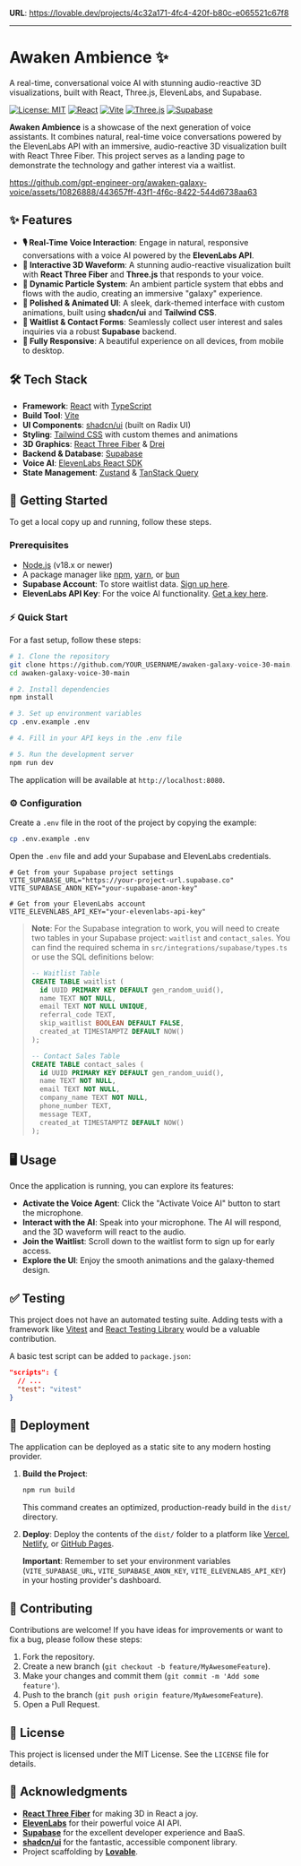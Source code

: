 
**URL**: https://lovable.dev/projects/4c32a171-4fc4-420f-b80c-e065521c67f8

***

# Awaken Ambience ✨

A real-time, conversational voice AI with stunning audio-reactive 3D visualizations, built with React, Three.js, ElevenLabs, and Supabase.

[![License: MIT](https://img.shields.io/badge/License-MIT-blue.svg)](https://opensource.org/licenses/MIT)
[![React](https://img.shields.io/badge/React-18-blue?logo=react&style=flat-square)](https://react.dev)
[![Vite](https://img.shields.io/badge/Vite-5-purple?logo=vite&style=flat-square)](https://vitejs.dev/)
[![Three.js](https://img.shields.io/badge/Three.js-black?logo=three.js&style=flat-square)](https://threejs.org/)
[![Supabase](https://img.shields.io/badge/Supabase-green?logo=supabase&style=flat-square)](https://supabase.com)

**Awaken Ambience** is a showcase of the next generation of voice assistants. It combines natural, real-time voice conversations powered by the ElevenLabs API with an immersive, audio-reactive 3D visualization built with React Three Fiber. This project serves as a landing page to demonstrate the technology and gather interest via a waitlist.

https://github.com/gpt-engineer-org/awaken-galaxy-voice/assets/10826888/443657ff-43f1-4f6c-8422-544d6738aa63

## ✨ Features

-   **🎙️ Real-Time Voice Interaction**: Engage in natural, responsive conversations with a voice AI powered by the **ElevenLabs API**.
-   **🔮 Interactive 3D Waveform**: A stunning audio-reactive visualization built with **React Three Fiber** and **Three.js** that responds to your voice.
-   **🌌 Dynamic Particle System**: An ambient particle system that ebbs and flows with the audio, creating an immersive "galaxy" experience.
-   **🎨 Polished & Animated UI**: A sleek, dark-themed interface with custom animations, built using **shadcn/ui** and **Tailwind CSS**.
-   **🚀 Waitlist & Contact Forms**: Seamlessly collect user interest and sales inquiries via a robust **Supabase** backend.
-   **📱 Fully Responsive**: A beautiful experience on all devices, from mobile to desktop.

## 🛠️ Tech Stack

-   **Framework**: [React](https://react.dev/) with [TypeScript](https://www.typescriptlang.org/)
-   **Build Tool**: [Vite](https://vitejs.dev/)
-   **UI Components**: [shadcn/ui](https://ui.shadcn.com/) (built on Radix UI)
-   **Styling**: [Tailwind CSS](https://tailwindcss.com/) with custom themes and animations
-   **3D Graphics**: [React Three Fiber](https://docs.pmnd.rs/react-three-fiber/getting-started/introduction) & [Drei](https://github.com/pmndrs/drei)
-   **Backend & Database**: [Supabase](https://supabase.com/)
-   **Voice AI**: [ElevenLabs React SDK](https://github.com/11-labs/elevenlabs-react)
-   **State Management**: [Zustand](https://github.com/pmndrs/zustand) & [TanStack Query](https://tanstack.com/query/latest)

## 🚀 Getting Started

To get a local copy up and running, follow these steps.

### Prerequisites

-   [Node.js](https://nodejs.org/) (v18.x or newer)
-   A package manager like [npm](https://www.npmjs.com/), [yarn](https://yarnpkg.com/), or [bun](https://bun.sh/)
-   **Supabase Account**: To store waitlist data. [Sign up here](https://supabase.com/).
-   **ElevenLabs API Key**: For the voice AI functionality. [Get a key here](https://elevenlabs.io/).

### ⚡ Quick Start

For a fast setup, follow these steps:

```bash
# 1. Clone the repository
git clone https://github.com/YOUR_USERNAME/awaken-galaxy-voice-30-main.git
cd awaken-galaxy-voice-30-main

# 2. Install dependencies
npm install

# 3. Set up environment variables
cp .env.example .env

# 4. Fill in your API keys in the .env file

# 5. Run the development server
npm run dev
```

The application will be available at `http://localhost:8080`.

### ⚙️ Configuration

Create a `.env` file in the root of the project by copying the example:

```bash
cp .env.example .env
```

Open the `.env` file and add your Supabase and ElevenLabs credentials.

```env
# Get from your Supabase project settings
VITE_SUPABASE_URL="https://your-project-url.supabase.co"
VITE_SUPABASE_ANON_KEY="your-supabase-anon-key"

# Get from your ElevenLabs account
VITE_ELEVENLABS_API_KEY="your-elevenlabs-api-key"
```

> **Note**: For the Supabase integration to work, you will need to create two tables in your Supabase project: `waitlist` and `contact_sales`. You can find the required schema in `src/integrations/supabase/types.ts` or use the SQL definitions below:
>
> ```sql
> -- Waitlist Table
> CREATE TABLE waitlist (
>   id UUID PRIMARY KEY DEFAULT gen_random_uuid(),
>   name TEXT NOT NULL,
>   email TEXT NOT NULL UNIQUE,
>   referral_code TEXT,
>   skip_waitlist BOOLEAN DEFAULT FALSE,
>   created_at TIMESTAMPTZ DEFAULT NOW()
> );
>
> -- Contact Sales Table
> CREATE TABLE contact_sales (
>   id UUID PRIMARY KEY DEFAULT gen_random_uuid(),
>   name TEXT NOT NULL,
>   email TEXT NOT NULL,
>   company_name TEXT NOT NULL,
>   phone_number TEXT,
>   message TEXT,
>   created_at TIMESTAMPTZ DEFAULT NOW()
> );
> ```

## 🖥️ Usage

Once the application is running, you can explore its features:

-   **Activate the Voice Agent**: Click the "Activate Voice AI" button to start the microphone.
-   **Interact with the AI**: Speak into your microphone. The AI will respond, and the 3D waveform will react to the audio.
-   **Join the Waitlist**: Scroll down to the waitlist form to sign up for early access.
-   **Explore the UI**: Enjoy the smooth animations and the galaxy-themed design.

## ✅ Testing

This project does not have an automated testing suite. Adding tests with a framework like [Vitest](https://vitest.dev/) and [React Testing Library](https://testing-library.com/docs/react-testing-library/intro/) would be a valuable contribution.

A basic test script can be added to `package.json`:

```json
"scripts": {
  // ...
  "test": "vitest"
}
```

## 🚢 Deployment

The application can be deployed as a static site to any modern hosting provider.

1.  **Build the Project**:
    ```bash
    npm run build
    ```
    This command creates an optimized, production-ready build in the `dist/` directory.

2.  **Deploy**:
    Deploy the contents of the `dist/` folder to a platform like [Vercel](https://vercel.com/), [Netlify](https://www.netlify.com/), or [GitHub Pages](https://pages.github.com/).

    **Important**: Remember to set your environment variables (`VITE_SUPABASE_URL`, `VITE_SUPABASE_ANON_KEY`, `VITE_ELEVENLABS_API_KEY`) in your hosting provider's dashboard.

## 🤝 Contributing

Contributions are welcome! If you have ideas for improvements or want to fix a bug, please follow these steps:

1.  Fork the repository.
2.  Create a new branch (`git checkout -b feature/MyAwesomeFeature`).
3.  Make your changes and commit them (`git commit -m 'Add some feature'`).
4.  Push to the branch (`git push origin feature/MyAwesomeFeature`).
5.  Open a Pull Request.

## 📄 License

This project is licensed under the MIT License. See the `LICENSE` file for details.

## 🙏 Acknowledgments

-   **[React Three Fiber](https://docs.pmnd.rs/react-three-fiber/getting-started/introduction)** for making 3D in React a joy.
-   **[ElevenLabs](https://elevenlabs.io/)** for their powerful voice AI API.
-   **[Supabase](https://supabase.com/)** for the excellent developer experience and BaaS.
-   **[shadcn/ui](https://ui.shadcn.com/)** for the fantastic, accessible component library.
-   Project scaffolding by **[Lovable](https://lovable.dev/)**.
